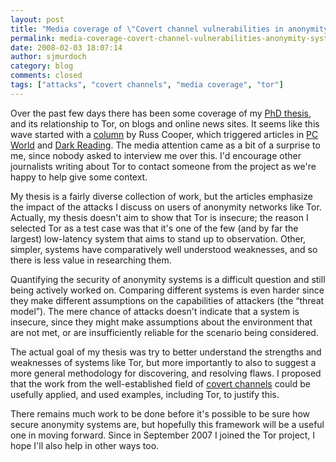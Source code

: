 ```yaml
---
layout: post
title: "Media coverage of \"Covert channel vulnerabilities in anonymity systems\""
permalink: media-coverage-covert-channel-vulnerabilities-anonymity-systems
date: 2008-02-03 18:07:14
author: sjmurdoch
category: blog
comments: closed
tags: ["attacks", "covert channels", "media coverage", "tor"]
---
```


Over the past few days there has been some coverage of my [PhD thesis](http://www.lightbluetouchpaper.org/2007/12/10/covert-channel-vulnerabilities-in-anonymity-systems/), and its relationship to Tor, on blogs and online news sites. It seems like this wave started with a [column](http://mcpmag.com/columns/article.asp?editorialsid=2470) by Russ Cooper, which triggered articles in [PC World](http://www.pcworld.com/article/id,142094-pg,1/article.html) and [Dark Reading](http://www.darkreading.com/document.asp?doc_id=144606&WT.svl=news2_3). The media attention came as a bit of a surprise to me, since nobody asked to interview me over this. I'd encourage other journalists writing about Tor to contact someone from the project as we're happy to help give some context.

My thesis is a fairly diverse collection of work, but the articles emphasize the impact of the attacks I discuss on users of anonymity networks like Tor. Actually, my thesis doesn't aim to show that Tor is insecure; the reason I selected Tor as a test case was that it's one of the few (and by far the largest) low-latency system that aims to stand up to observation. Other, simpler, systems have comparatively well understood weaknesses, and so there is less value in researching them.

Quantifying the security of anonymity systems is a difficult question and still being actively worked on. Comparing different systems is even harder since they make different assumptions on the capabilities of attackers (the “threat model”). The mere chance of attacks doesn't indicate that a system is insecure, since they might make assumptions about the environment that are not met, or are insufficiently reliable for the scenario being considered.

The actual goal of my thesis was try to better understand the strengths and weaknesses of systems like Tor, but more importantly to also to suggest a more general methodology for discovering, and resolving flaws. I proposed that the work from the well-established field of [covert channels](http://en.wikipedia.org/wiki/Covert_channel) could be usefully applied, and used examples, including Tor, to justify this.

There remains much work to be done before it's possible to be sure how secure anonymity systems are, but hopefully this framework will be a useful one in moving forward. Since in September 2007 I joined the Tor project, I hope I'll also help in other ways too.
